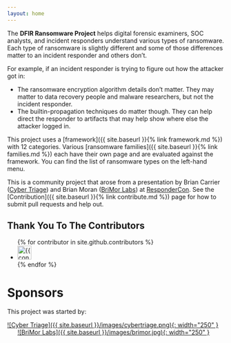 ```yaml
---
layout: home
---
```


The **DFIR Ransomware Project** helps digital forensic examiners, SOC analysts, and incident responders understand various types of ransomware. Each type of ransomware is slightly different and some of those differences matter to an incident responder and others don’t.

For example, if an incident responder is trying to figure out how the attacker got in:
- The ransomware encryption algorithm details don’t matter. They may matter to data recovery people and malware researchers, but not the incident responder.
- The builtin-propagation techniques do matter though.  They can help direct the responder to artifacts that may help show where else the attacker logged in.

This project uses a [framework]({{ site.baseurl }}{% link framework.md %}) with 12 categories. Various [ransomware families]({{ site.baseurl }}{% link families.md %}) each have their own page and are evaluated against the framework. You can find the list of ransomware types on the left-hand menu.

This is a community project that arose from a presentation by Brian Carrier ([Cyber Triage](https://cybertriage.com)) and Brian Moran ([BriMor Labs](https://brimorlabs.com)) at [ResponderCon](https://respondercon.io).  See the [Contribution]({{ site.baseurl }}{% link contribute.md %}) page for how to submit pull requests and help out.



## Thank You To The Contributors 

<ul class="list-style-none">
{% for contributor in site.github.contributors %}
  <li class="d-inline-block mr-1">
     <a href="{{ contributor.html_url }}"><img src="{{ contributor.avatar_url }}" width="32" height="32" alt="{{ contributor.login }}"/></a>
  </li>
{% endfor %}
</ul>

# Sponsors
This project was started by:

[![Cyber Triage]({{ site.baseurl }}/images/cybertriage.png){: width="250" }](https://cybertriage.com) &nbsp;&nbsp;&nbsp;&nbsp;&nbsp; [![BriMor Labs]({{ site.baseurl }}/images/brimor.jpg){: width="250" }](https://brimorlabs.com)


